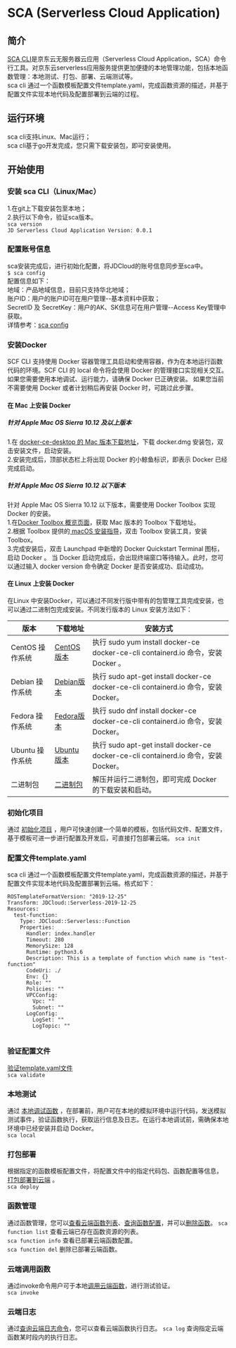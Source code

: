 # SCA (Serverless Cloud Application)

## 简介

[SCA CLI](https://github.com/jdcloud-serverless/sca)是京东云无服务器云应用（Serverless Cloud Application，SCA）命令行工具。对京东云serverless应用服务提供更加便捷的本地管理功能，包括本地函数管理：本地测试、打包、部署、云端测试等。          
sca cli 通过一个函数模板配置文件template.yaml，完成函数资源的描述，并基于配置文件实现本地代码及配置部署到云端的过程。

## 运行环境

sca cli支持Linux、Mac运行；    
sca cli基于go开发完成，您只需下载安装包，即可安装使用。    

## 开始使用

### 安装 sca CLI（Linux/Mac）

1.在git上下载安装包至本地；  
2.执行以下命令，验证sca版本。  
` sca version `      
`JD Serverless Cloud Application Version: 0.0.1`

### 配置账号信息  
sca安装完成后，进行初始化配置，将JDCloud的账号信息同步至sca中。       
`$ sca config `        
配置信息如下：  
地域：产品地域信息，目前只支持华北地域；  
账户ID：用户的账户ID可在用户管理--基本资料中获取；  
SecretID 及 SecretKey：用户的AK、SK信息可在用户管理--Access Key管理中获取。  
详情参考：[sca config](https://github.com/jdcloud-serverless/sca/blob/master/doc/usage/config.md)


### 安装Docker

SCF CLI 支持使用 Docker 容器管理工具启动和使用容器，作为在本地运行函数代码的环境。SCF CLI 的 local 命令将会使用 Docker 的管理接口实现相关交互。     
如果您需要使用本地调试、运行能力，请确保 Docker 已正确安装。
如果您当前不需要使用 Docker 或者计划稍后再安装 Docker 时，可跳过此步骤。

#### 在 Mac 上安装 Docker
##### 针对 Apple Mac OS Sierra 10.12 及以上版本
1.在 [docker-ce-desktop 的 Mac 版本下载地址](https://hub.docker.com/editions/community/docker-ce-desktop-mac)，下载 docker.dmg 安装包，双击安装文件，启动安装。  
2.安装完成后，顶部状态栏上将出现 Docker 的小鲸鱼标识，即表示 Docker 已经完成启动。  

##### 针对 Apple Mac OS Sierra 10.12 以下版本
针对 Apple Mac OS Sierra 10.12 以下版本，需要使用 Docker Toolbox 实现 Docker 的安装。  
1.在[Docker Toolbox 概览页面](https://docs.docker.com/toolbox/overview/)，获取 Mac 版本的 Toolbox 下载地址。  
2.根据 Toolbox 提供的[ macOS 安装指导](https://docs.docker.com/toolbox/toolbox_install_mac/)，双击 Toolbox 安装工具，安装 Toolbox。  
3.完成安装后，双击 Launchpad 中新增的 Docker Quickstart Terminal 图标，启动 Docker  。
当 Docker 启动完成后，会出现终端窗口等待输入。此时，您可以通过输入 docker version 命令确定 Docker 是否安装成功、启动成功。  

#### 在 Linux 上安装 Docker
在Linux 中安装Docker，可以通过不同发行版中带有的包管理工具完成安装，也可以通过二进制包完成安装。不同发行版本的 Linux 安装方法如下：

| 版本            | 下载地址                                                     | 安装方式                                                     |
| --------------- | ------------------------------------------------------------ | ------------------------------------------------------------ |
| CentOS 操作系统 | [CentOS版本](https://docs.docker.com/install/linux/docker-ce/centos/) | 执行 sudo yum install docker-ce docker-ce-cli containerd.io 命令，安装 Docker 。 |
| Debian 操作系统 | [Debian版本](https://docs.docker.com/install/linux/docker-ce/debian/) | 执行 sudo apt-get install docker-ce docker-ce-cli containerd.io 命令，安装 Docker。 |
| Fedora 操作系统 | [Fedora版本](https://docs.docker.com/install/linux/docker-ce/fedora/) | 执行 sudo dnf install docker-ce docker-ce-cli containerd.io 命令，安装 Docker。 |
| Ubuntu 操作系统 | [Ubuntu版本](https://docs.docker.com/install/linux/docker-ce/ubuntu/) | 执行 sudo apt-get install docker-ce docker-ce-cli containerd.io 命令，安装 Docker。 |
| 二进制包        | [二进制包](https://docs.docker.com/install/linux/docker-ce/binaries/) | 解压并运行二进制包，即可完成 Docker 的下载安装和启动。       |



### 初始化项目       
通过 [初始化项目](https://github.com/jdcloud-serverless/sca/blob/master/doc/usage/init.md) ，用户可快速创建一个简单的模板，包括代码文件、配置文件，基于模板可进一步进行配置及开发后，可直接打包部署云端。
`sca init`    

### 配置文件template.yaml
sca cli 通过一个函数模板配置文件template.yaml，完成函数资源的描述，并基于配置文件实现本地代码及配置部署到云端。格式如下：
```
ROSTemplateFormatVersion: "2019-12-25"
Transform: JDCloud::Serverless-2019-12-25
Resources:
  test-function:
    Type: JDCloud::Serverless::Function
    Properties:
      Handler: index.handler
      Timeout: 280
      MemorySize: 128
      Runtime: python3.6
      Description: This is a template of function which name is "test-function"
      CodeUri: ./
      Env: {}
      Role: ""
      Policies: ""
      VPCConfig:
        Vpc: ""
        Subnet: ""
      LogConfig:
        LogSet: ""
        LogTopic: ""
      
```

### 验证配置文件
 [验证template.yaml文件](https://github.com/jdcloud-serverless/sca/blob/master/doc/usage/validate.md)                
` sca validate `        

### 本地测试
通过 [本地调试函数](https://github.com/jdcloud-serverless/sca/blob/master/doc/usage/local.md) ，在部署前，用户可在本地的模拟环境中运行代码，发送模拟测试事件，验证函数执行，获取运行信息及日志。在运行本地调试前，需确保本地环境中已经安装并启动 Docker。      
` sca local `  

### 打包部署
根据指定的函数模板配置文件，将配置文件中的指定代码包、函数配置等信息， [打包部署到云端](https://github.com/jdcloud-serverless/sca/blob/master/doc/usage/deploy.md) 。      
` sca deploy ` 

### 函数管理
通过函数管理，您可以[查看云端函数列表](https://github.com/jdcloud-serverless/sca/blob/master/doc/usage/function_list.md)、[查询函数配置](https://github.com/jdcloud-serverless/sca/blob/master/doc/usage/function_info.md)，并可以[删除函数](https://github.com/jdcloud-serverless/sca/blob/master/doc/usage/function_delete.md)。
`sca function list`  查看云端已存在函数资源的列表。                
`sca function info`  查看已部署云端函数配置。             
`sca function del`   删除已部署云端函数。          

### 云端调用函数
通过invoke命令用户可于本地[调用云端函数](https://github.com/jdcloud-serverless/sca/blob/master/doc/usage/invoke.md)，进行测试验证。       
` sca invoke `


### 云端日志
通过[查询云端日志命令](https://github.com/jdcloud-serverless/sca/blob/master/doc/usage/logs.md)，您可以查看云端函数执行日志。
`sca log`  查询指定云端函数某时段内的执行日志。              

